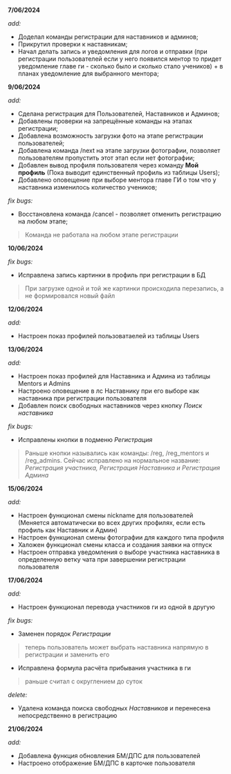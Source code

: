 
**7/06/2024**

_add:_
* Доделал команды регистрации для наставников и админов;
* Прикрутил проверки к наставникам;
* Начал делать запись и уведомления для логов и отправки (при регистрации пользователей если у него появился ментор то придет уведомление главе ги - сколько было и сколько стало учеников) + в планах уведомление для выбранного ментора;

**9/06/2024**

_add:_
* Сделана регистрация для Пользователей, Наставников и Админов;
* Добавлены проверки на запрещённые команды на этапах регистрации;
* Добавлена возможность загрузки фото на этапе регистрации пользователей;
* Добавлена команда /next на этапе загрузки фотографии, позволяет пользователям пропустить этот этап если нет фотографии;
* Добавлен вывод профиля пользователя через команду __Мой профиль__ (Пока выводит единственный профиль из таблицы Users);
* Добавлено оповещение при выборе ментора главе ГИ о том что у наставника изменилось количество учеников;

_fix bugs:_
* Восстановлена команда /cancel - позволяет отменить регистрацию на любом этапе;
>Команда не работала на любом этапе регистрации

**10/06/2024**

_fix bugs:_
* Исправлена запись картинки в профиль при регистрации в БД
>При загрузке одной и той же картинки происходила перезапись, а не формировался новый файл

**12/06/2024**

_add:_
* Настроен показ профилей пользоватаелей из таблицы Users

**13/06/2024**

_add:_
* Настроен показ профилей для Наставника и Админа из таблицы Mentors и Admins
* Настроено оповещение в лс Наставнику при его выборе как наставника при регистрации пользователя
* Добавлен поиск свободных наставников через кнопку _Поиск наставника_

_fix bugs:_
* Исправлены кнопки в подменю _Регистрация_
>Раньше кнопки назывались как команды: /reg, /reg_mentors и /reg_admins. Сейчас исправлено на нормальное название: _Регистрация участника, Регистрация Наставника и Регистрация Админа_

**15/06/2024**

_add:_
* Настроен функционал смены nickname для пользователей (Меняется автоматически во всех других профилях, если есть профиль как Наставник и Админ)
* Настроен функционал смены фотографии для каждого типа профиля
* Халожен функционал смены класса и создания заявки на отпуск
* Настроен отправка уведомления о выборе участника наставника в определенную ветку чата при завершении регистрации пользователя

**17/06/2024**

_add:_
* Настроен функционал перевода участников ги из одной в другую

_fix bugs:_

* Заменен порядок _Регистрации_
>теперь пользователь может выбрать наставника напрямую в регистрации и заменить его

* Исправлена формула расчёта прибывания участника в ги
>раньше считал с округлением до суток

_delete:_

* Удалена команда поиска свободных _Наставников_ и перенесена непосредственно в регистрацию

**21/06/2024**

_add:_
* Добавлена функция обновления БМ/ДПС для пользователей
* Настроено отображение БМ/ДПС в карточке пользователя




